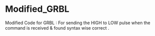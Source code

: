 # Modified_GRBL
Modified Code for GRBL : 
For sending the HIGH to LOW pulse when the command is received & found syntax wise correct . 
